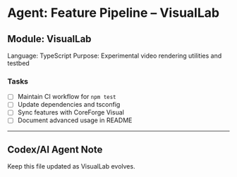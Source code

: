 # Agent: Feature Pipeline – VisualLab

## Module: VisualLab
Language: TypeScript
Purpose: Experimental video rendering utilities and testbed

### Tasks
- [ ] Maintain CI workflow for `npm test`
- [ ] Update dependencies and tsconfig
- [ ] Sync features with CoreForge Visual
- [ ] Document advanced usage in README

---

## Codex/AI Agent Note
Keep this file updated as VisualLab evolves.
